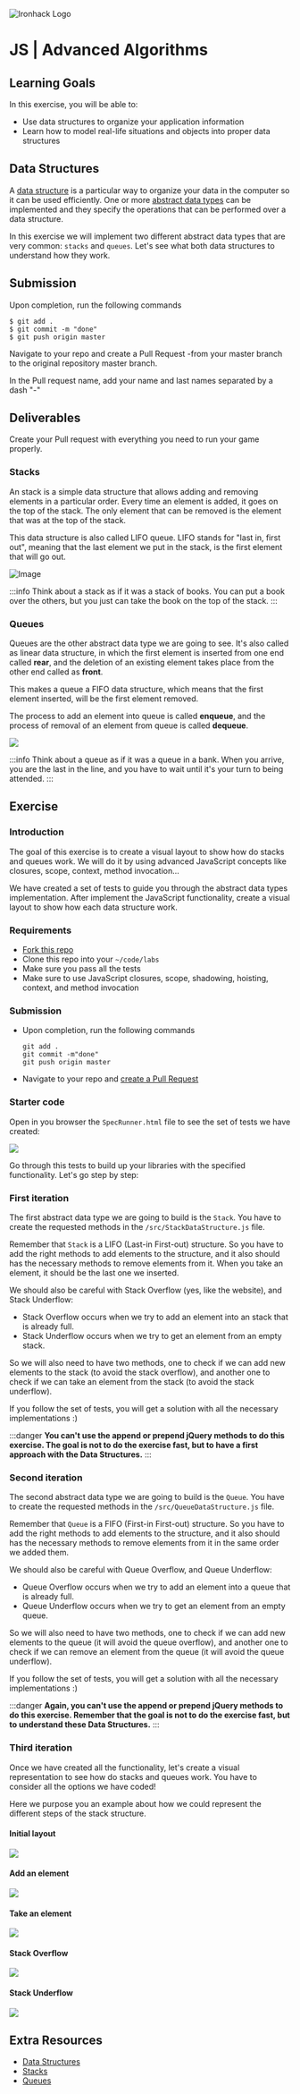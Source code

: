 ![Ironhack Logo](https://i.imgur.com/1QgrNNw.png)

# JS | Advanced Algorithms

## Learning Goals

In this exercise, you will be able to:

- Use data structures to organize your application information
- Learn how to model real-life situations and objects into proper data structures


## Data Structures

A [data structure](https://en.wikipedia.org/wiki/Data_structure) is a particular way to organize your data in the computer so it can be used efficiently. One or more [abstract data types](https://en.wikipedia.org/wiki/Abstract_data_type) can be implemented and they specify the operations that can be performed over a data structure.

In this exercise we will implement two different abstract data types that are very common: `stacks` and `queues`. Let's see what both data structures to understand how they work.

## Submission

Upon completion, run the following commands
```
$ git add .
$ git commit -m "done"
$ git push origin master
```
Navigate to your repo and create a Pull Request -from your master branch to the original repository master branch.

In the Pull request name, add your name and last names separated by a dash "-"

## Deliverables

Create your Pull request with everything you need to run your game properly.

### Stacks

An stack is a simple data structure that allows adding and removing elements in a particular order. Every time an element is added, it goes on the top of the stack. The only element that can be removed is the element that was at the top of the stack.

This data structure is also called LIFO queue. LIFO stands for "last in, first out", meaning that the last element we put in the stack, is the first element that will go out.

![Image](https://i.imgur.com/NcuoeUk.png)

:::info
Think about a stack as if it was a stack of books. You can put a book over the others, but you just can take the book on the top of the stack.
:::

### Queues

Queues are the other abstract data type we are going to see. It's also called as linear data structure, in which the first element is inserted from one end called **rear**, and the deletion of an existing element takes place from the other end called as **front**.

This makes a queue a FIFO data structure, which means that the first element inserted, will be the first element removed.

The process to add an element into queue is called **enqueue**, and the process of removal of an element from queue is called **dequeue**.

![](https://i.imgur.com/Qo1SQQ7.png)

:::info
Think about a queue as if it was a queue in a bank. When you arrive, you are the last in the line, and you have to wait until it's your turn to being attended.
:::

## Exercise

### Introduction

The goal of this exercise is to create a visual layout to show how do stacks and queues work. We will do it by using advanced JavaScript concepts like closures, scope, context, method invocation...

We have created a set of tests to guide you through the abstract data types implementation. After implement the JavaScript functionality, create a visual layout to show how each data structure work.

### Requirements

- [Fork this repo](https://guides.github.com/activities/forking/)
- Clone this repo into your `~/code/labs`
- Make sure you pass all the tests
- Make sure to use JavaScript closures, scope, shadowing, hoisting, context, and method invocation

### Submission

- Upon completion, run the following commands

	```
	git add .
	git commit -m"done"
	git push origin master
	```

- Navigate to your repo and [create a Pull Request](https://help.github.com/articles/creating-a-pull-request/)

### Starter code

Open in you browser the `SpecRunner.html` file to see the set of tests we have created:

![](https://i.imgur.com/dQUAyYL.png)

Go through this tests to build up your libraries with the specified functionality. Let's go step by step:

### First iteration

The first abstract data type we are going to build is the `Stack`. You have to create the requested methods in the `/src/StackDataStructure.js` file.

Remember that `Stack` is a LIFO (Last-in First-out) structure. So you have to add the right methods to add elements to the structure, and it also should has the necessary methods to remove elements from it. When you take an element, it should be the last one we inserted.

We should also be careful with Stack Overflow (yes, like the website), and Stack Underflow:

- Stack Overflow occurs when we try to add an element into an stack that is already full.
- Stack Underflow occurs when we try to get an element from an empty stack.

So we will also need to have two methods, one to check if we can add new elements to the stack (to avoid the stack overflow), and another one to check if we can take an element from the stack (to avoid the stack underflow).

If you follow the set of tests, you will get a solution with all the necessary implementations :)

:::danger
**You can't use the append or prepend jQuery methods to do this exercise. The goal is not to do the exercise fast, but to have a first approach with the Data Structures.**
:::

### Second iteration

The second abstract data type we are going to build is the `Queue`. You have to create the requested methods in the `/src/QueueDataStructure.js` file.

Remember that `Queue` is a FIFO (First-in First-out) structure. So you have to add the right methods to add elements to the structure, and it also should has the necessary methods to remove elements from it in the same order we added them.

We should also be careful with Queue Overflow, and Queue Underflow:

- Queue Overflow occurs when we try to add an element into a queue that is already full.
- Queue Underflow occurs when we try to get an element from an empty queue.

So we will also need to have two methods, one to check if we can add new elements to the queue (it will avoid the queue overflow), and another one to check if we can remove an element from the queue (it will avoid the queue underflow).

If you follow the set of tests, you will get a solution with all the necessary implementations :)

:::danger
**Again, you can't use the append or prepend jQuery methods to do this exercise. Remember that the goal is not to do the exercise fast, but to understand these Data Structures.**
:::

### Third iteration

Once we have created all the functionality, let's create a visual representation to see how do stacks and queues work. You have to consider all the options we have coded!

Here we purpose you an example about how we could represent the different steps of the stack structure.

#### Initial layout

![](https://i.imgur.com/H9aF8YH.png)

#### Add an element

![](https://i.imgur.com/b1ndy2j.png)

#### Take an element

![](https://i.imgur.com/mVklHXR.png)

#### Stack Overflow

![](https://i.imgur.com/oZnRXva.png)

#### Stack Underflow

![](https://i.imgur.com/AiGT158.png)

## Extra Resources

- [Data Structures](https://en.wikipedia.org/wiki/Data_structure)
- [Stacks](http://www.studytonight.com/data-structures/stack-data-structure)
- [Queues](http://www.studytonight.com/data-structures/queue-data-structure)
